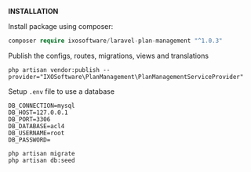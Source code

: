 **INSTALLATION**

Install package using composer:
```php
composer require ixosoftware/laravel-plan-management "^1.0.3"
```

Publish the configs, routes, migrations, views and translations
```
php artisan vendor:publish --provider="IXOSoftware\PlanManagement\PlanManagementServiceProvider"
```

Setup `.env` file to use a database

```
DB_CONNECTION=mysql
DB_HOST=127.0.0.1
DB_PORT=3306
DB_DATABASE=acl4
DB_USERNAME=root
DB_PASSWORD=
```

```
php artisan migrate
php artisan db:seed
```
